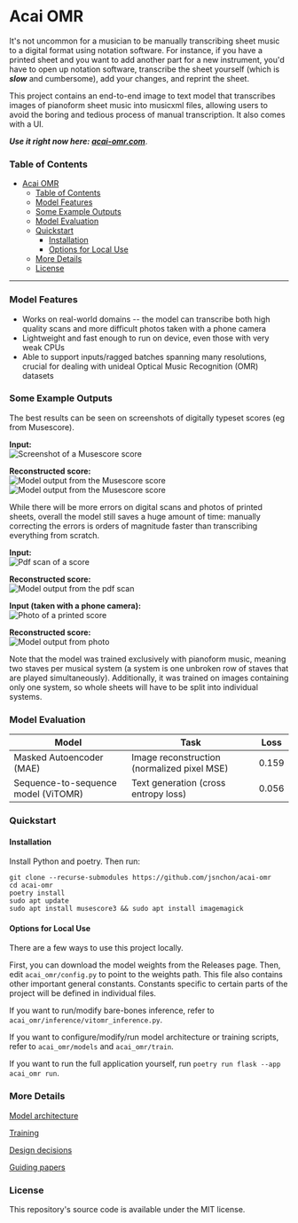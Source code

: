 # Acai OMR 

It's not uncommon for a musician to be manually transcribing sheet music to a digital format using notation software. For instance, if you have a printed sheet and you want to add another part for a new instrument, you'd have to open up notation software, transcribe the sheet yourself (which is ***slow*** and cumbersome), add your changes, and reprint the sheet.

This project contains an end-to-end image to text model that transcribes images of pianoform sheet music into musicxml files, allowing users to avoid the boring and tedious process of manual transcription. It also comes with a UI.

***Use it right now here: [acai-omr.com](acaiomr.com)***.

### Table of Contents

- [Acai OMR](#acai-omr)
    - [Table of Contents](#table-of-contents)
    - [Model Features](#model-features)
    - [Some Example Outputs](#some-example-outputs)
    - [Model Evaluation](#model-evaluation)
    - [Quickstart](#quickstart)
      - [Installation](#installation)
      - [Options for Local Use](#options-for-local-use)
    - [More Details](#more-details)
    - [License](#license)

---

### Model Features

- Works on real-world domains -- the model can transcribe both high quality scans and more difficult photos taken with a phone camera 
- Lightweight and fast enough to run on device, even those with very weak CPUs
- Able to support inputs/ragged batches spanning many resolutions, crucial for dealing with unideal Optical Music Recognition (OMR) datasets

### Some Example Outputs

The best results can be seen on screenshots of digitally typeset scores (eg from Musescore).

**Input:**  
![Screenshot of a Musescore score](docs/docs_images/ballade.png)

**Reconstructed score:**  
![Model output from the Musescore score](docs/docs_images/ballade_result_0.png)
![Model output from the Musescore score](docs/docs_images/ballade_result_1.png)

While there will be more errors on digital scans and photos of printed sheets, overall the model still saves a huge amount of time: manually correcting the errors is orders of magnitude faster than transcribing everything from scratch.

**Input:**  
![Pdf scan of a score](docs/docs_images/liebesleid_scan.png)

**Reconstructed score:**  
![Model output from the pdf scan](docs/docs_images/liebesleid_result.png)

**Input (taken with a phone camera):**  
![Photo of a printed score](docs/docs_images/bethena_phone.jpg)

**Reconstructed score:**  
![Model output from photo](docs/docs_images/bethena_result.png)

Note that the model was trained exclusively with pianoform music, meaning two staves per musical system (a system is one unbroken row of staves that are played simultaneously). Additionally, it was trained on images containing only one system, so whole sheets will have to be split into individual systems. 

### Model Evaluation

| Model | Task | Loss
|---|---|---|
| Masked Autoencoder (MAE) | Image reconstruction (normalized pixel MSE) | 0.159 |
| Sequence-to-sequence model (ViTOMR) | Text generation (cross entropy loss) | 0.056 |

### Quickstart

#### Installation

Install Python and poetry. Then run:

```
git clone --recurse-submodules https://github.com/jsnchon/acai-omr
cd acai-omr 
poetry install
sudo apt update
sudo apt install musescore3 && sudo apt install imagemagick
```

#### Options for Local Use

There are a few ways to use this project locally.

First, you can download the model weights from the Releases page. Then, edit `acai_omr/config.py` to point to the weights path. This file also contains other important general constants. Constants specific to certain parts of the project will be defined in individual files.

If you want to run/modify bare-bones inference, refer to `acai_omr/inference/vitomr_inference.py`.

If you want to configure/modify/run model architecture or training scripts, refer to `acai_omr/models` and `acai_omr/train`.

If you want to run the full application yourself, run `poetry run flask --app acai_omr run`.

### More Details

[Model architecture](docs/model_architecture.md)

[Training](docs/training.md)

[Design decisions](docs/design_decisions.md)

[Guiding papers](docs/guiding_papers.md)

### License

This repository's source code is available under the MIT license.
